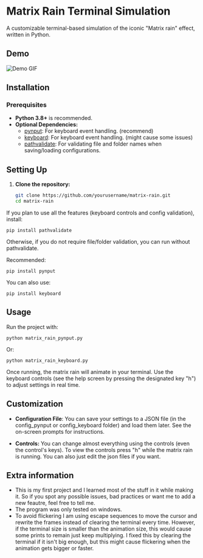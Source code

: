 # Matrix Rain Terminal Simulation

A customizable terminal-based simulation of the iconic "Matrix rain" effect, written in Python.

## Demo

![Demo GIF](images/demo.gif)

## Installation

### Prerequisites

- **Python 3.8+** is recommended.
- **Optional Dependencies:**
  - [pynput](https://pypi.org/project/pynput/): For keyboard event handling. (recommend)
  - [keyboard](https://pypi.org/project/keyboard/): For keyboard event handling. (might cause some issues)
  - [pathvalidate](https://pypi.org/project/pathvalidate/): For validating file and folder names when saving/loading configurations.

## Setting Up

1. **Clone the repository:**

   ```bash
   git clone https://github.com/yourusername/matrix-rain.git
   cd matrix-rain
If you plan to use all the features (keyboard controls and config validation), install:

    pip install pathvalidate
Otherwise, if you do not require file/folder validation, you can run without pathvalidate.

Recommended:

    pip install pynput
You can also use:

    pip install keyboard

## Usage
Run the project with:

    python matrix_rain_pynput.py
Or:

    python matrix_rain_keyboard.py
Once running, the matrix rain will animate in your terminal. Use the keyboard controls (see the help screen by pressing the designated key "h") to adjust settings in real time.

## Customization

- **Configuration File**: You can save your settings to a JSON file (in the config_pynput or config_keyboard folder) and load them later. See the on-screen prompts for instructions.

- **Controls:** You can change almost everything using the controls (even the control's keys). To view the controls press "h" while the matrix rain is running. You can also just edit the json files if you want.

## Extra information
- This is my first project and I learned most of the stuff in it while making it. So if you spot any possible issues, bad practices or want me to add a new feautre, feel free to tell me.
- The program was only tested on windows.
- To avoid flickering I am using escape sequences to move the cursor and rewrite the frames instead of clearing the terminal every time. However, if the terminal size is smaller than the animation size, this would cause some prints to remain just keep multiplying. I fixed this by clearing the terminal if it isn't big enough, but this might cause flickering when the animation gets bigger or faster.